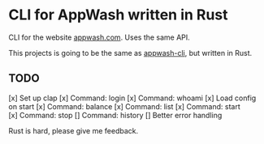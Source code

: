 # CLI for AppWash written in Rust

CLI for the website [appwash.com](https://appwash.com/). Uses the same API.

This projects is going to be the same as [appwash-cli](https://github.com/omfj/appwash-cli), but written in Rust.

## TODO

[x] Set up clap
[x] Command: login
[x] Command: whoami
[x] Load config on start
[x] Command: balance
[x] Command: list
[x] Command: start
[x] Command: stop
[] Command: history
[] Better error handling

Rust is hard, please give me feedback.
